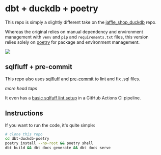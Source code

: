 # dbt + duckdb + poetry

This repo is simply a slightly different take on the
[jaffle_shop_duckdb](https://github.com/dbt-labs/jaffle_shop_duckdb) repo.

Whereas the original relies on manual dependency and environment management with `venv` and
 `pip` and `requirements.txt` files, this version relies solely on [poetry](https://python-poetry.org/)
for package and environment management.

![](https://i.imgur.com/QDYNC3m.gif)

## sqlfluff + pre-commit
This repo also uses [sqlfluff](https://docs.sqlfluff.com/en/stable/index.html) and
[pre-commit](https://pre-commit.com/) to lint and fix .sql files.

*more head taps*

It even has a [basic sqlfuff lint setup](https://github.com/sqlfluff/sqlfluff-github-actions/tree/main/menu_of_workflows/sunrise_movement)
in a GitHub Actions CI pipeline.

## Instructions
If you want to run the code, it's quite simple:

```bash
# clone this repo
cd dbt-duckdb-poetry
poetry install --no-root && poetry shell
dbt build && dbt docs generate && dbt docs serve
```
